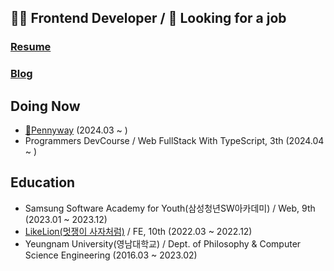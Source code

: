 ## 👩‍💻 Frontend Developer / 👀 Looking for a job 

### [Resume](https://resume-legitgoons.vercel.app)
### [Blog](https://cksxkr5193.tistory.com)

## Doing Now
- [💸Pennyway](https://github.com/CollaBu/pennyway-client-webview) (2024.03 ~ )
- Programmers DevCourse / Web FullStack With TypeScript, 3th (2024.04 ~ )

## Education
- Samsung Software Academy for Youth(삼성청년SW아카데미) / Web, 9th (2023.01 ~ 2023.12)
- [LikeLion(멋쟁이 사자처럼)](https://github.com/Likelion-YeungNam-Univ) / FE, 10th (2022.03 ~ 2022.12)
- Yeungnam University(영남대학교) / Dept. of Philosophy & Computer Science Engineering (2016.03 ~ 2023.02)
